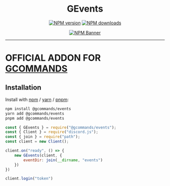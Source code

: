 <div align="center">
    <h1>GEvents</h1>
  <p>
    <a href="https://www.npmjs.com/package/@gcommands/events"><img src="https://img.shields.io/npm/v/@gcommands/events?maxAge=3600" alt="NPM version" /></a>
    <a href="https://www.npmjs.com/package/@gcommands/events"><img src="https://img.shields.io/npm/dt/@gcommands/events?maxAge=3600" alt="NPM downloads" /></a>
  <p>
    <a href="https://www.npmjs.com/package/@gcommands/events"><img src="https://nodei.co/npm/@gcommands/events.png?downloads=true&stars=true" alt="NPM Banner"></a>
  </p>
</div>

---

# OFFICIAL ADDON FOR [GCOMMANDS](https://www.npmjs.com/package/gcommands)

## Installation

Install with [npm](https://www.npmjs.com/) / [yarn](https://yarnpkg.com) / [pnpm](https://pnpm.js.org/):

```sh
npm install @gcommands/events
yarn add @gcommands/events
pnpm add @gcommands/events
```

```js
const { GEvents } = require("@gcommands/events");
const { Client } = require("discord.js");
const { join } = require("path");
const client = new Client();

client.on("ready", () => {
    new GEvents(client, {
        eventDir: join(__dirname, "events")
    })
}) 

client.login("token")
```
